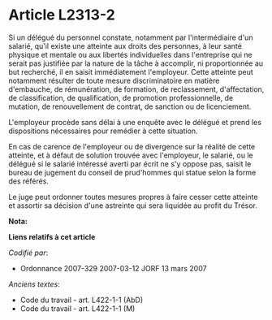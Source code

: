 # Article L2313-2

Si un délégué du personnel constate, notamment par l'intermédiaire d'un salarié, qu'il existe une atteinte aux droits des
personnes, à leur santé physique et mentale ou aux libertés individuelles dans l'entreprise qui ne serait pas justifiée par
la nature de la tâche à accomplir, ni proportionnée au but recherché, il en saisit immédiatement l'employeur. Cette atteinte
peut notamment résulter de toute mesure discriminatoire en matière d'embauche, de rémunération, de formation, de
reclassement, d'affectation, de classification, de qualification, de promotion professionnelle, de mutation, de
renouvellement de contrat, de sanction ou de licenciement.

L'employeur procède sans délai à une enquête avec le délégué et prend les dispositions nécessaires pour remédier à cette
situation.

En cas de carence de l'employeur ou de divergence sur la réalité de cette atteinte, et à défaut de solution trouvée avec
l'employeur, le salarié, ou le délégué si le salarié intéressé averti par écrit ne s'y oppose pas, saisit le bureau de
jugement du conseil de prud'hommes qui statue selon la forme des référés.

Le juge peut ordonner toutes mesures propres à faire cesser cette atteinte et assortir sa décision d'une astreinte qui sera
liquidée au profit du Trésor.

**Nota:**



**Liens relatifs à cet article**

_Codifié par_:

  - Ordonnance 2007-329 2007-03-12 JORF 13 mars 2007

_Anciens textes_:

  - Code du travail - art. L422-1-1 (AbD)
  - Code du travail - art. L422-1-1 (M)
